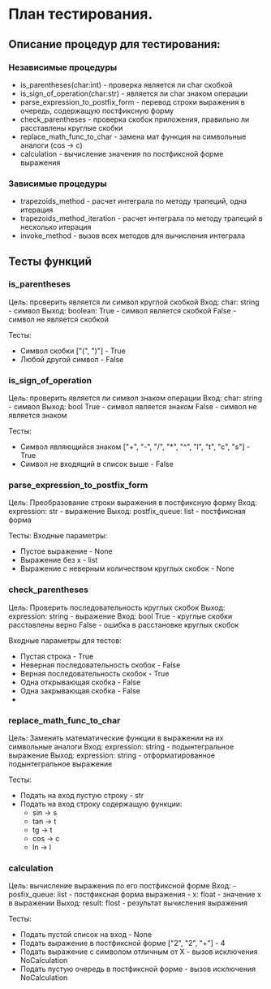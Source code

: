 # План тестирования. 

## Описание процедур для тестирования:
### Независимые процедуры
- is_parentheses(char:int) - проверка является ли char скобкой
- is_sign_of_operation(char:str) - является ли char знаком операции
- parse_expression_to_postfix_form - перевод строки выражения в очередь, содержащую постфиксную форму
- check_parentheses - проверка скобок приложения, правильно ли расставлены круглые скобки
- replace_math_func_to_char - замена мат функция на символьные аналоги (cos -> c) 
- calculation - вычисление значения по постфиксной форме выражения

### Зависимые процедуры
- trapezoids_method - расчет интеграла по методу трапеций, одна итерация
- trapezoids_method_iteration - расчет интеграла по методу трапеций в несколько итерация
- invoke_method - вызов всех методов для вычисления интеграла


## Тесты функций
### is_parentheses
Цель: проверить является ли символ круглой скобкой
Вход: char: string - символ
Выход: boolean: 
    True - символ является скобкой
    False - символ не является скобкой

Тесты:
- Символ скобки ["(", ")"] - True
- Любой другой символ - False

### is_sign_of_operation
Цель: проверить является ли символ знаком операции
Вход: char: string - символ
Выход: bool
    True - символ является знаком
    False - символ не является знаком

Тесты:
- Символ являющийся знаком ["+", "-", "/", "*", "^", "l", "t", "c", "s"] - True
- Символ не входящий в список выше - False

### parse_expression_to_postfix_form
Цель: Преобразование строки выражения в постфиксную форму
Вход: expression: str - выражение
Выход: postfix_queue: list - постфиксная форма

Тесты:
Входные параметры:
- Пустое выражение - None
- Выражение без x - list
- Выражение с неверным количеством круглых скобок - None

### check_parentheses
Цель: Проверить последовательность круглых скобок
Выход: expression: string - выражение
Вход: bool
    True - круглые скобки расставлены верно
    False - ошибка в расстановке круглых скобок

Входные параметры для тестов:
- Пустая строка - True
- Неверная последовательность скобок - False
- Верная последовательность скобок - True
- Одна открывающая скобка - False
- Одна закрывающая скобка - False
- 


### replace_math_func_to_char
Цель: Заменить математические функции в выражении на их символьные аналоги
Вход: expression: string - подынтегральное выражение
Выход: expression: string - отформатированное подынтегральное выражение


Тесты:
- Подать на вход пустую строку - str
- Подать на вход строку содержащую функции:
  - sin -> s
  - tan -> t
  - tg -> t
  - cos -> c
  - ln -> l
### calculation
Цель: вычисление выражения по его постфиксной форме
Вход: 
    - posfix_queue: list - постфиксная форма выражения
    - x: float - значение x в выражении
Выход: result: flost - результат вычисления выражения

Тесты:
- Подать пустой список на вход - None
- Подать выражение в постфиксной форме ["2", "2", "+"] - 4
- Подать выражение с символом отличным от X - вызов исключения NoCalculation
- Подать пустую очередь в постфиксной форме - вызов исключения NoCalculation
